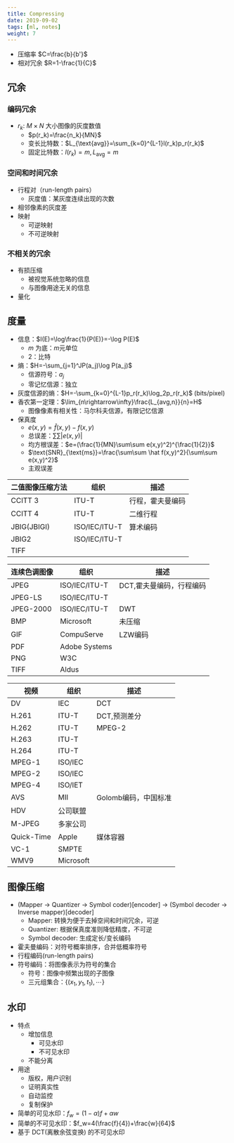```yaml
---
title: Compressing
date: 2019-09-02
tags: [ml, notes]
weight: 7
---
```


* 压缩率 $C=\frac{b}{b'}$
* 相对冗余 $R=1-\frac{1}{C}$

## 冗余
  
### 编码冗余

* $r_k$: $M\times N$ 大小图像的灰度数值
  * $p(r_k)=\frac{n_k}{MN}$
  * 变长比特数：$L_{\text{avg}}=\sum_{k=0}^{L-1}l(r_k)p_r(r_k)$
  * 固定比特数：$l(r_k)=m,L_{\text{avg}}=m$

### 空间和时间冗余

* 行程对（run-length pairs）
  * 灰度值：某灰度连续出现的次数
* 相邻像素的灰度差
* 映射
  * 可逆映射
  * 不可逆映射

### 不相关的冗余

* 有损压缩
  * 被视觉系统忽略的信息
  * 与图像用途无关的信息
* 量化

## 度量

* 信息：$I(E)=\log\frac{1}{P(E)}=-\log P(E)$
  * $m$ 为底：$m$元单位
  * $2$：比特
* 熵：$H=-\sum_{j=1}^JP(a_j)\log P(a_j)$
  * 信源符号：$a_j$
  * 零记忆信源：独立
* 灰度信源的熵：$H=-\sum_{k=0}^{L-1}p_r(r_k)\log_2p_r(r_k)$ (bits/pixel)
* 香农第一定理：$\lim_{n\rightarrow\infty}\frac{L_{avg,n}}{n}=H$
  * 图像像素有相关性：马尔科夫信源，有限记忆信源
* 保真度
  * $e(x,y)=\hat f(x,y)-f(x,y)$
  * 总误差：$\sum\sum |e(x,y)|$
  * 均方根误差：$e=(\frac{1}{MN}\sum\sum e(x,y)^2)^{\frac{1}{2}}$
  * $\text{SNR}_{\text{ms}}=\frac{\sum\sum \hat f(x,y)^2}{\sum\sum e(x,y)^2}$
  * 主观误差

| 二值图像压缩方法 | 组织          | 描述             |
| ---------------- | ------------- | ---------------- |
| CCITT 3          | ITU-T         | 行程，霍夫曼编码 |
| CCITT 4          | ITU-T         | 二维行程         |
| JBIG(JBIGI)      | ISO/IEC/ITU-T | 算术编码         |
| JBIG2            | ISO/IEC/ITU-T |                  |
| TIFF             |               |                  |

| 连续色调图像 | 组织          | 描述                     |
| ------------ | ------------- | ------------------------ |
| JPEG         | ISO/IEC/ITU-T | DCT,霍夫曼编码，行程编码 |
| JPEG-LS      | ISO/IEC/ITU-T |                          |
| JPEG-2000    | ISO/IEC/ITU-T | DWT                      |
| BMP          | Microsoft     | 未压缩                   |
| GIF          | CompuServe    | LZW编码                  |
| PDF          | Adobe Systems |                          |
| PNG          | W3C           |                          |
| TIFF         | Aldus         |                          |

| 视频       | 组织      | 描述                 |
| ---------- | --------- | -------------------- |
| DV         | IEC       | DCT                  |
| H.261      | ITU-T     | DCT,预测差分         |
| H.262      | ITU-T     | MPEG-2               |
| H.263      | ITU-T     |                      |
| H.264      | ITU-T     |                      |
| MPEG-1     | ISO/IEC   |                      |
| MPEG-2     | ISO/IEC   |                      |
| MPEG-4     | ISO/IET   |                      |
| AVS        | MII       | Golomb编码，中国标准 |
| HDV        | 公司联盟  |                      |
| M-JPEG     | 多家公司  |                      |
| Quick-Time | Apple     | 媒体容器             |
| VC-1       | SMPTE     |                      |
| WMV9       | Microsoft |                      |

## 图像压缩

* (Mapper -> Quantizer -> Symbol coder)[encoder] -> (Symbol decoder -> Inverse mapper)[decoder]
  * Mapper: 转换为便于去掉空间和时间冗余，可逆
  * Quantizer: 根据保真度准则降低精度，不可逆
  * Symbol decoder: 生成定长/变长编码
* 霍夫曼编码：对符号概率排序，合并低概率符号
* 行程编码(run-length pairs)
* 符号编码：将图像表示为符号的集合
  * 符号：图像中频繁出现的子图像
  * 三元组集合：$\{(x_1,y_1,t_1),\cdots\}$

## 水印

* 特点
  * 增加信息
    * 可见水印
    * 不可见水印
  * 不能分离
* 用途
  * 版权，用户识别
  * 证明真实性
  * 自动监控
  * 复制保护
* 简单的可见水印：$f_w=(1-\alpha)f+\alpha w$
* 简单的不可见水印：$f_w=4(\frac{f}{4})+\frac{w}{64}$
* 基于 DCT(离散余弦变换) 的不可见水印
